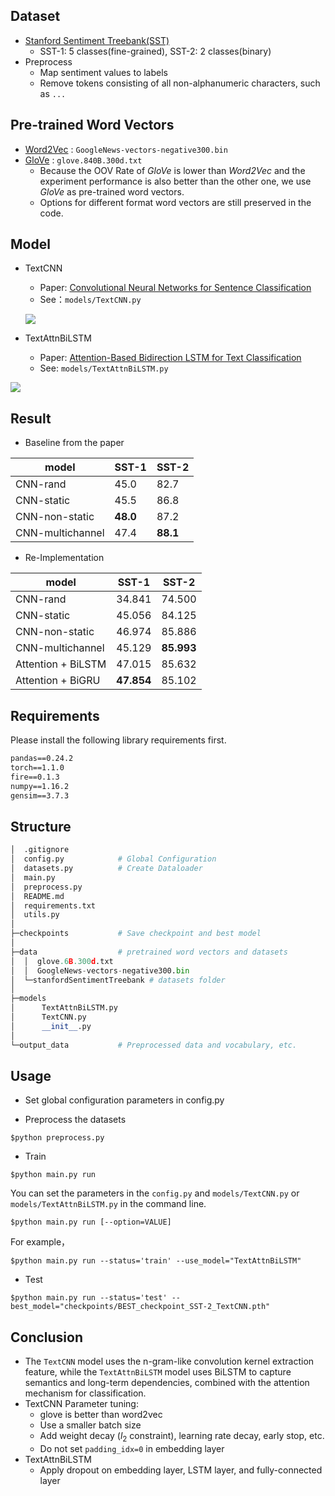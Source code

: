 

## Dataset

* [Stanford Sentiment Treebank(SST)](nlp.stanford.edu/sentiment/code.html)
  * SST-1: 5 classes(fine-grained),  SST-2: 2 classes(binary)
* Preprocess
  * Map sentiment values to labels
  * Remove tokens consisting of all non-alphanumeric characters, such as `...`

## Pre-trained Word Vectors

* [Word2Vec](https://code.google.com/archive/p/word2vec/) : `GoogleNews-vectors-negative300.bin`
* [GloVe](https://nlp.stanford.edu/projects/glove/) : `glove.840B.300d.txt`
  * Because the OOV Rate of *GloVe* is lower than *Word2Vec* and the experiment performance is also better than the other one, we use *GloVe* as pre-trained word vectors.
  * Options for different format word vectors are still preserved in the code.

## Model

* TextCNN
  
  * Paper: [Convolutional Neural Networks for Sentence Classification](https://www.aclweb.org/anthology/D14-1181)
  * See：`models/TextCNN.py`
  
  ![](https://ws1.sinaimg.cn/large/72cf269fly1g6229o5a47j20m609c74t.jpg)
  
* TextAttnBiLSTM
  
  * Paper: [Attention-Based Bidirection LSTM for Text Classification](https://www.aclweb.org/anthology/P16-2034)
  * See: `models/TextAttnBiLSTM.py`

![](https://ws1.sinaimg.cn/large/72cf269fly1g622af7rxij20la0axq3g.jpg)

## Result

* Baseline from the paper

| model            | SST-1    | SST-2    |
| ---------------- | -------- | -------- |
| CNN-rand         | 45.0     | 82.7     |
| CNN-static       | 45.5     | 86.8     |
| CNN-non-static   | **48.0** | 87.2     |
| CNN-multichannel | 47.4     | **88.1** |

* Re-Implementation

| model              | SST-1      | SST-2      |
| ------------------ | ---------- | ---------- |
| CNN-rand           | 34.841     | 74.500     |
| CNN-static         | 45.056     | 84.125     |
| CNN-non-static     | 46.974     | 85.886     |
| CNN-multichannel   | 45.129     | **85.993** |
| Attention + BiLSTM | 47.015     | 85.632     |
| Attention + BiGRU  | **47.854** | 85.102     |

## Requirements

Please install the following library requirements first.

```markdown
pandas==0.24.2
torch==1.1.0
fire==0.1.3
numpy==1.16.2
gensim==3.7.3
```

## Structure

```python
│  .gitignore
│  config.py            # Global Configuration
│  datasets.py          # Create Dataloader
│  main.py 
│  preprocess.py
│  README.md
│  requirements.txt
│  utils.py   
│  
├─checkpoints           # Save checkpoint and best model
│      
├─data                  # pretrained word vectors and datasets
│  │  glove.6B.300d.txt
│  │  GoogleNews-vectors-negative300.bin
│  └─stanfordSentimentTreebank # datasets folder
│          
├─models
│      TextAttnBiLSTM.py
│      TextCNN.py
│      __init__.py
│      
└─output_data           # Preprocessed data and vocabulary, etc.
```

## Usage

* Set global configuration parameters in config.py

* Preprocess the datasets 

```shell
$python preprocess.py
```

* Train

```shell
$python main.py run
```

You can set the parameters in the `config.py` and `models/TextCNN.py` or `models/TextAttnBiLSTM.py` in the command line.

```shell
$python main.py run [--option=VALUE]
```

For example，

```shell
$python main.py run --status='train' --use_model="TextAttnBiLSTM"
```

* Test

```shell
$python main.py run --status='test' --best_model="checkpoints/BEST_checkpoint_SST-2_TextCNN.pth"
```

## Conclusion

* The `TextCNN` model uses the n-gram-like convolution kernel extraction feature, while the `TextAttnBiLSTM` model uses BiLSTM to capture semantics and long-term dependencies, combined with the attention mechanism for classification.
* TextCNN Parameter tuning:
  * glove is better than word2vec
  * Use a smaller batch size
  * Add weight decay ($l_2$ constraint), learning rate decay, early stop, etc.
  * Do not set `padding_idx=0` in embedding layer
* TextAttnBiLSTM
  * Apply dropout on embedding layer, LSTM layer, and fully-connected layer

